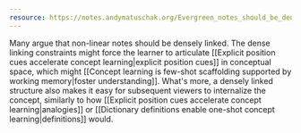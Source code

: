 ```yaml
---
resource: https://notes.andymatuschak.org/Evergreen_notes_should_be_densely_linked
---
```


Many argue that non-linear notes should be densely linked. The dense linking constraints might force the learner to articulate [[Explicit position cues accelerate concept learning|explicit position cues]] in conceptual space, which might [[Concept learning is few-shot scaffolding supported by working memory|foster understanding]]. What's more, a densely linked structure also makes it easy for subsequent viewers to internalize the concept, similarly to how [[Explicit position cues accelerate concept learning|analogies]] or [[Dictionary definitions enable one-shot concept learning|definitions]] would.